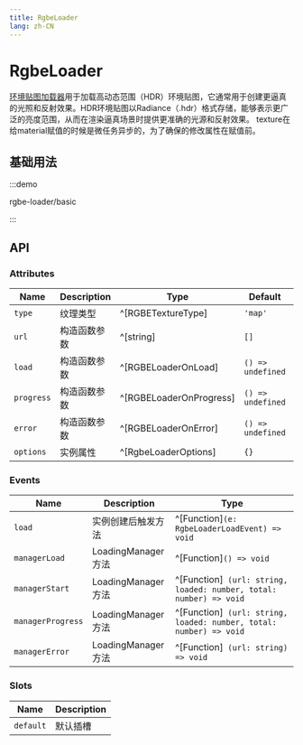```yaml
---
title: RgbeLoader
lang: zh-CN
---
```


# RgbeLoader

[环境贴图加载器](https://discourse.threejs.org/t/gltfloader-and-rgbeloader-adding-hdr-texture-to-enviroment/36086)用于加载高动态范围（HDR）环境贴图，它通常用于创建更逼真的光照和反射效果。HDR环境贴图以Radiance（.hdr）格式存储，能够表示更广泛的亮度范围，从而在渲染逼真场景时提供更准确的光源和反射效果。
texture在给material赋值的时候是微任务异步的，为了确保的修改属性在赋值前。
## 基础用法

:::demo

rgbe-loader/basic

:::



## API

### Attributes

| Name       | Description  | Type                    | Default           | Required |
| ---------- | ------------ | ----------------------- | ----------------- | -------- |
| `type`     | 纹理类型     | ^[RGBETextureType]      | `'map'`           | Yes      |
| `url`      | 构造函数参数 | ^[string]               | `[]`              | Yes      |
| `load`     | 构造函数参数 | ^[RGBELoaderOnLoad]     | `() => undefined` | No       |
| `progress` | 构造函数参数 | ^[RGBELoaderOnProgress] | `() => undefined` | No       |
| `error`    | 构造函数参数 | ^[RGBELoaderOnError]    | `() => undefined` | No       |
| `options`  | 实例属性     | ^[RgbeLoaderOptions]    | `{}`              | No       |


### Events

| Name              | Description        | Type                                                               |
| ----------------- | ------------------ | ------------------------------------------------------------------ |
| `load`            | 实例创建后触发方法 | ^[Function]`(e: RgbeLoaderLoadEvent) => void`                      |
| `managerLoad`     | LoadingManager方法 | ^[Function]`() => void`                                            |
| `managerStart`    | LoadingManager方法 | ^[Function]` (url: string, loaded: number, total: number) => void` |
| `managerProgress` | LoadingManager方法 | ^[Function]` (url: string, loaded: number, total: number) => void` |
| `managerError`    | LoadingManager方法 | ^[Function]` (url: string) => void`                                |

### Slots

| Name      | Description |
| --------- | ----------- |
| `default` | 默认插槽    |
